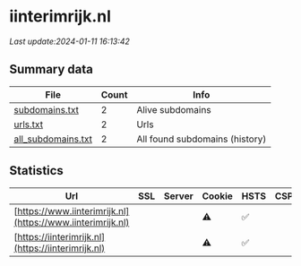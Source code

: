 # iinterimrijk.nl
*Last update:2024-01-11 16:13:42*
## Summary data
| File       | Count | Info |
|------------|-------|------|
|[subdomains.txt](/data/iinterimrijk/subdomains.txt)|2|Alive subdomains|
|[urls.txt](/data/iinterimrijk/urls.txt)|2|Urls|
|[all_subdomains.txt](/data/iinterimrijk/all_subdomains.txt)|2|All found subdomains (history)|
## Statistics
| Url | SSL | Server | Cookie | HSTS | CSP | XFO | XXP | RP | Tech |
|------------|-------|------|------|------|------|------|------|------|------|
|[https://www.iinterimrijk.nl](https://www.iinterimrijk.nl)| | |:warning: |:white_check_mark: | |:white_check_mark: |:white_check_mark: |:white_check_mark: |Bootstrap HSTS|
|[https://iinterimrijk.nl](https://iinterimrijk.nl)| | |:warning: |:white_check_mark: | |:white_check_mark: |:white_check_mark: |:white_check_mark: |HSTS|